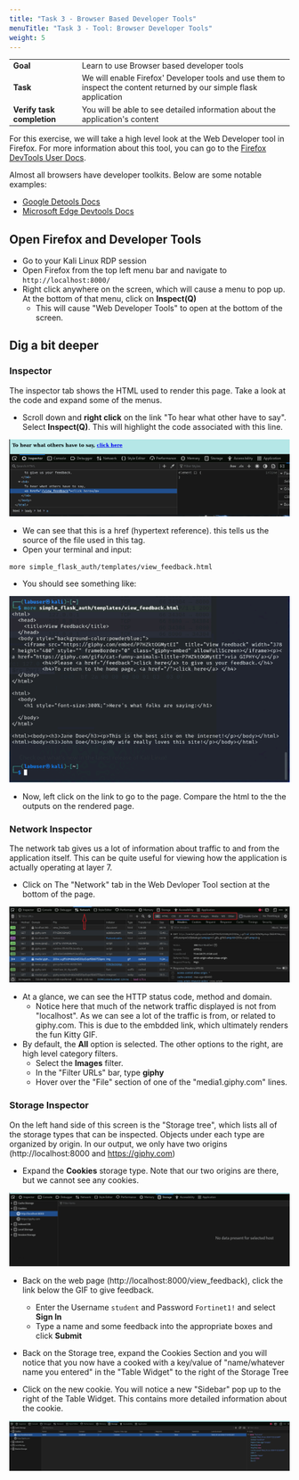 ```yaml
---
title: "Task 3 - Browser Based Developer Tools"
menuTitle: "Task 3 - Tool: Browser Developer Tools"
weight: 5
---
```


|                            |    |  
|----------------------------| ----
| **Goal**                   | Learn to use Browser based developer tools
| **Task**                   | We will enable Firefox' Developer tools and use them to inspect the content returned by our simple flask application
| **Verify task completion** | You will be able to see detailed information about the application's content

For this exercise, we will take a high level look at the Web Developer tool in Firefox.  For more information about this tool, you can go to the [Firefox DevTools User Docs](https://firefox-source-docs.mozilla.org/devtools-user/).  

Almost all browsers have developer toolkits.  Below are some notable examples:
- [Google Detools Docs](https://developer.chrome.com/docs/devtools)
- [Microsoft Edge Devtools Docs](https://learn.microsoft.com/en-us/microsoft-edge/devtools-guide-chromium/landing/)


## Open Firefox and Developer Tools


- Go to your Kali Linux RDP session
- Open Firefox from the top left menu bar and navigate to ```http://localhost:8000/```
- Right click anywhere on the screen, which will cause a menu to pop up.  At the bottom of that menu, click on **Inspect(Q)**
  - This will cause "Web Developer Tools" to open at the bottom of the screen.  


## Dig a bit deeper

### Inspector

The inspector tab shows the HTML used to render this page.  Take a look at the code and expand some of the menus.

- Scroll down and **right click** on the link "To hear what other have to say".  Select **Inspect(Q)**.  This will highlight the code associated with this line.

![Click Here](click_here.png)


- We can see that this is a href (hypertext reference).  this tells us the source of the file used in this tag.  
- Open your terminal and input:

```
more simple_flask_auth/templates/view_feedback.html

```

- You should see something like:

![More View](more_view.png)

- Now, left click on the link to go to the page.  Compare the html to the the outputs on the rendered page.


### Network Inspector

The network tab gives us a lot of information about traffic to and from the application itself.  This can be quite useful for viewing how the application is actually operating at layer 7.

- Click on The "Network" tab in the Web Devloper Tool section at the bottom of the page.

![Net Tab](net_tab.png)

- At a glance, we can see the HTTP status code, method and domain.
  - Notice here that much of the network traffic displayed is not from "localhost".  As we can see a lot of the traffic is from, or related to giphy.com.  This is due to the embdded link, which ultimately renders the fun Kitty GIF.
- By default, the **All** option is selected. The other options to the right, are high level category filters.
  - Select the **Images** filter.
  - In the "Filter URLs" bar, type **giphy**
  - Hover over the "File" section of one of the "media1.giphy.com" lines.


### Storage Inspector

On the left hand side of this screen is the "Storage tree", which lists all of the storage types that can be inspected.  Objects under each type are organized by origin.  In our output, we only have two origins (http://localhost:8000 and https://giphy.com)

- Expand the **Cookies** storage type.  Note that our two origins are there, but we cannot see any cookies.

![No Cook](no_cook.png)

- Back on the web page (http://localhost:8000/view_feedback), click the link below the GIF to give feedback.
  - Enter the Username ```student``` and Password ```Fortinet1!``` and select **Sign In**
  - Type a name and some feedback into the appropriate boxes and click **Submit**
  
- Back on the Storage tree, expand the Cookies Section and you will notice that you now have a cooked with a key/value of "name/whatever name you entered" in the "Table Widget" to the right of the Storage Tree

- Click on the new cookie.  You will notice a new "Sidebar" pop up to the right of the Table Widget.  This contains more detailed information about the cookie.

![Yes Cook](yes_cook.png)



